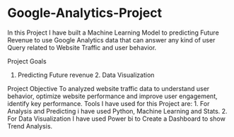 # Google-Analytics-Project
 In this Project I have built a Machine Learning Model to predicting Future Revenue to use Google Analytics data that can answer any kind of user Query related to Website Traffic and user behavior. 

Project Goals
 1. Predicting Future revenue 2. Data Visualization 

Project Objective
 To analyzed website traffic data to understand user behavior, optimize website performance and improve user engagement, identify key performance. 
 Tools I have used for this Project are: 1. For Analysis and Predicting i have used Python, Machine Learning and Stats. 2. For Data Visualization I have used Power bi to Create a Dashboard to show Trend Analysis.
